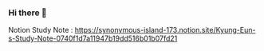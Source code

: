 ### Hi there 👋

Notion Study Note : https://synonymous-island-173.notion.site/Kyung-Eun-s-Study-Note-0740f1d7a11947b19dd516b01b07fd21

